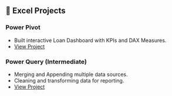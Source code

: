 ## 🧩 Excel Projects

### Power Pivot
- Built interactive Loan Dashboard with KPIs and DAX Measures.
- [View Project](./Excel/Power_Pivot)

### Power Query (Intermediate)
- Merging and Appending multiple data sources.
- Cleaning and transforming data for reporting.
- [View Project](./Excel/Power_Query)
